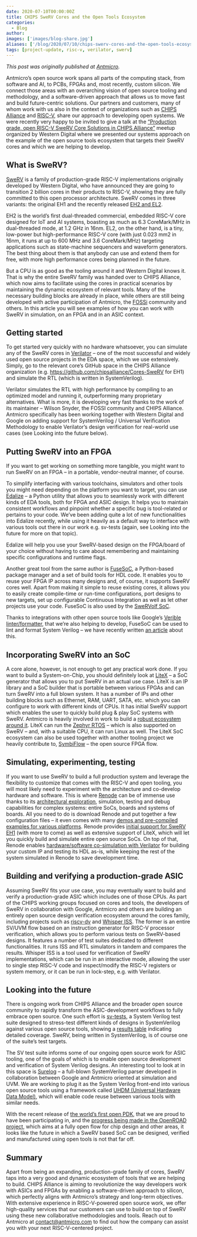 ```yaml
---
date: 2020-07-10T00:00:00Z
title: CHIPS SweRV Cores and the Open Tools Ecosystem
categories:
  - Blog
author:
images: ['images/blog-share.jpg']
aliases: ['/blog/2020/07/10/chips-swerv-cores-and-the-open-tools-ecosystem']
tags: [project-update, risc-v, verilator, swerv]
---
```


*This post was originally published at [Antmicro](https://antmicro.com/blog/2020/07/swerv-cores-tools-ecosystem/).*

Antmicro’s open source work spans all parts of the computing stack, from software and AI, to PCBs, FPGAs and, most recently, custom silicon. We connect those areas with an overarching vision of open source tooling and methodology, and a software-driven approach that allows us to move fast and build future-centric solutions. Our partners and customers, many of whom work with us also in the context of organizations such as [CHIPS Alliance](https://chipsalliance.org/) and [RISC-V](https://riscv.org/), share our approach to developing open systems. We were recently very happy to be invited to give a talk at the [“Production grade, open RISC-V SweRV Core Solutions in CHIPS Alliance”](https://www.youtube.com/watch?v=ODU1b9amCG8&feature=emb_title) meetup organized by Western Digital where we presented our systems approach on the example of the open source tools ecosystem that targets their SweRV cores and which we are helping to develop.

## What is SweRV?

[SweRV](https://github.com/chipsalliance/Cores-SweRV) is a family of production-grade RISC-V implementations originally developed by Western Digital, who have announced they are going to transition 2 billion cores in their products to RISC-V, showing they are fully committed to this open processor architecture. SweRV comes in three variants: the original EH1 and the recently released [EH2 and EL2](https://chipsalliance.org/announcement/2020/05/14/newly-enhanced-swerv-cores/).

EH2 is the world’s first dual-threaded commercial, embedded RISC-V core designed for IoT and AI systems, boasting as much as 6.3 CoreMark/MHz in dual-threaded mode, at 1.2 GHz in 16nm. EL2, on the other hand, is a tiny, low-power but high-performance RISC-V core (with just 0.023 mm2 in 16nm, it runs at up to 600 MHz and 3.6 CoreMark/MHz) targeting applications such as state-machine sequencers and waveform generators. The best thing about them is that anybody can use and extend them for free, with more high performance cores being planned in the future.

But a CPU is as good as the tooling around it and Western Digital knows it. That is why the entire SweRV family was handed over to CHIPS Alliance, which now aims to facilitate using the cores in practical scenarios by maintaining the dynamic ecosystem of relevant tools. Many of the necessary building blocks are already in place, while others are still being developed with active participation of Antmicro, the [FOSSi](https://fossi-foundation.org/) community and others. In this article you will see examples of how you can work with SweRV in simulation, on an FPGA and in an ASIC context.

## Getting started

To get started very quickly with no hardware whatsoever, you can simulate any of the SweRV cores in [Verilator](https://github.com/verilator/verilator) – one of the most successful and widely used open source projects in the EDA space, which we use extensively. Simply, go to the relevant core’s GitHub space in the CHIPS Alliance organization (e.g. https://github.com/chipsalliance/Cores-SweRV for EH1) and simulate the RTL (which is written in SystemVerilog).

Verilator simulates the RTL with high performance by compiling to an optimized model and running it, outperforming many proprietary alternatives. What is more, it is developing very fast thanks to the work of its maintainer – Wilson Snyder, the FOSSI community and CHIPS Alliance. Antmicro specifically has been working together with Western Digital and Google on adding support for SystemVerilog / Universal Verification Methodology to enable Verilator’s design verification for real-world use cases (see Looking into the future below).

## Putting SweRV into an FPGA

If you want to get working on something more tangible, you might want to run SweRV on an FPGA – in a portable, vendor-neutral manner, of course.

To simplify interfacing with various toolchains, simulators and other tools you might need depending on the platform you want to target, you can use [Edalize](https://github.com/olofk/edalize) – a Python utility that allows you to seamlessly work with different kinds of EDA tools, both for FPGA and ASIC design. It helps you to maintain consistent workflows and pinpoint whether a specific bug is tool-related or pertains to your code. We’ve been adding quite a lot of new functionalities into Edalize recently, while using it heavily as a default way to interface with various tools out there in our work e.g. sv-tests (again, see Looking into the future for more on that topic).

Edalize will help you use your SweRV-based design on the FPGA/board of your choice without having to care about remembering and maintaining specific configurations and runtime flags.

Another great tool from the same author is [FuseSoC](https://github.com/olofk/fusesoc), a Python-based package manager and a set of build tools for HDL code. It enables you to reuse your FPGA IP across many designs and, of course, it supports SweRV cores well. Apart from making it simple to reuse existing cores, it allows you to easily create compile-time or run-time configurations, port designs to new targets, set up configurable Continuous Integration as well as let other projects use your code. FuseSoC is also used by the [SweRVolf SoC](https://github.com/chipsalliance/Cores-SweRVolf).

Thanks to integrations with other open source tools like Google’s [Verible linter/formatter](https://github.com/google/verible), that we’re also helping to develop, FuseSoC can be used to lint and format System Verilog – we have recently written [an article](https://antmicro.com/blog/2020/04/systemverilog-linter-and-formatter-in-fusesoc/) about this.

## Incorporating SweRV into an SoC

A core alone, however, is not enough to get any practical work done. If you want to build a System-on-Chip, you should definitely look at [LiteX](https://github.com/enjoy-digital/litex) – a SoC generator that allows you to put SweRV in an actual use case. LiteX is an IP library and a SoC builder that is portable between various FPGAs and can turn SweRV into a full blown system. It has a number of IPs and other building blocks such as Ethernet, RAM, UART, SATA, etc. which you can configure to work with different kinds of CPUs. It has initial SweRV support which enables the user to quickly build plug & play SoC systems with SweRV. Antmicro is heavily involved in work to build a [robust ecosystem around it](https://github.com/litex-hub). LiteX can run the [Zephyr RTOS](https://www.zephyrproject.org/) – which is also supported on SweRV – and, with a suitable CPU, it can run Linux as well. The LiteX SoC ecosystem can also be used together with another tooling project we heavily contribute to, [SymbiFlow](https://symbiflow.github.io/) – the open source FPGA flow.

## Simulating, experimenting, testing

If you want to use SweRV to build a full production system and leverage the flexibility to customize that comes with the RISC-V and open tooling, you will most likely need to experiment with the architecture and co-develop hardware and software. This is where [Renode](https://renode.io/) can be of immense use thanks to its [architectural exploration](https://www.allaboutcircuits.com/industry-articles/decreasing-the-length-of-design-cycle-in-co-designed-socs-with-renode/), simulation, testing and debug capabilities for complex systems: entire SoCs, boards and systems of boards. All you need to do is download Renode and put together a few configuration files – it even comes with many [demos and pre-compiled examples for various platforms](https://renode.readthedocs.io/en/latest/introduction/supported-boards.html). Renode provides [initial support for SweRV EH1](https://github.com/antmicro/renode_swerv_eh1) (with more to come) as well as extensive support of LiteX, which will let you quickly build and simulate entire open source SoCs. On top of that, Renode enables [hardware/software co-simulation with Verilator](https://antmicro.com/blog/2019/09/renode-verilator-hdl-co-simulation/) for building your custom IP and testing its HDL as-is, while keeping the rest of the system simulated in Renode to save development time.

## Building and verifying a production-grade ASIC

Assuming SweRV fits your use case, you may eventually want to build and verify a production-grade ASIC which includes one of those CPUs. As part of the CHIPS working groups focused on cores and tools, the developers of SweRV in collaboration with Google, Antmicro and others are building an entirely open source design verification ecosystem around the cores family, including projects such as [riscv-dv](https://github.com/google/riscv-dv) and [Whisper ISS](https://github.com/westerndigitalcorporation/swerv-ISS). The former is an entire SV/UVM flow based on an instruction generator for RISC-V processor verification, which allows you to perform various tests on SweRV-based designs. It features a number of test suites dedicated to different functionalities. It runs ISS and RTL simulators in tandem and compares the results. Whisper ISS is a tool used for verification of SweRV implementations, which can be run in an interactive mode, allowing the user to single step RISC-V code and inspect/modify the RISC-V registers or system memory, or it can be run in lock-step, e.g. with Verilator.

## Looking into the future

There is ongoing work from CHIPS Alliance and the broader open source community to rapidly transform the ASIC-development workflows to fully embrace open source. One such effort is [sv-tests](https://github.com/SymbiFlow/sv-tests), a System Verilog test suite designed to stress-test different kinds of designs in SystemVerilog against various open source tools, showing a [results table](https://symbiflow.github.io/sv-tests/) indicating detailed coverage. SweRV, being written in SystemVerilog, is of course one of the suite’s test targets.

The SV test suite informs some of our ongoing open source work for ASIC tooling, one of the goals of which is to enable open source development and verification of System Verilog designs. An interesting tool to look at in this space is [Surelog](https://github.com/alainmarcel/Surelog) – a full-blown SystemVerilog parser developed in collaboration between Google and Antmicro oriented at simulation and UVM. We are working to plug it as the System Verilog front-end into various open source tools using a framework called [UHDM (Universal Hardware Data Model)](https://github.com/alainmarcel/UHDM), which will enable code reuse between various tools with similar needs.

With the recent release of [the world’s first open PDK](https://antmicro.com/blog/2020/06/skywater-open-source-pdk/), that we are proud to have been participating in, and the [progress being made in the OpenROAD project](https://youtu.be/1rfBK5KKzR0), which aims at a fully open flow for chip design and other areas, it looks like the future in which a SweRV based SoC can be designed, verified and manufactured using open tools is not that far off.

## Summary

Apart from being an expanding, production-grade family of cores, SweRV taps into a very good and dynamic ecosystem of tools that we are helping to build. CHIPS Alliance is aiming to revolutionize the way developers work with ASICs and FPGAs by enabling a software-driven approach to silicon, which perfectly aligns with Antmicro’s strategy and long-term objectives. With extensive experience in RISC-V-powered open source work, we offer high-quality services that our customers can use to build on top of SweRV using these new collaborative methodologies and tools. Reach out to Antmicro at contact@antmicro.com to find out how the company can assist you with your next RISC-V-centered project.
